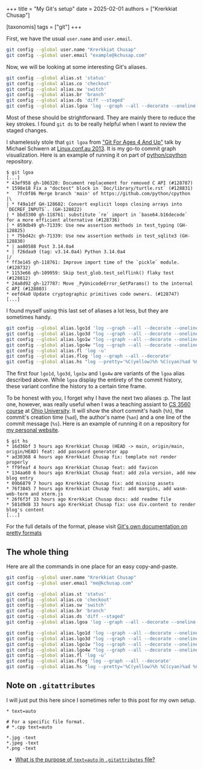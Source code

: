 +++
title = "My Git's setup"
date = 2025-02-01
authors = ["Krerkkiat Chusap"]

[taxonomis]
tags = ["git"]
+++

First, we have the usual `user.name` and `user.email`.

```bash
git config --global user.name "Krerkkiat Chusap"
git config --global user.email "example@kchusap.com"
```

Now, we will be looking at some interesting Git's aliases.

```bash
git config --global alias.st 'status'
git config --global alias.co 'checkout'
git config --global alias.sw 'switch'
git config --global alias.br 'branch'
git config --global alias.ds 'diff --staged'
git config --global alias.lgoa 'log --graph --all --decorate --oneline'
```

Most of these should be strightforward. They are mainly there to reduce the key strokes.
I found `git ds` to be really helpful when I want to review the staged changes.

I shamelessly stole that `git lgoa` from
["Git For Ages 4 And Up"](https://www.youtube.com/watch?v=3m7BgIvC-uQ) talk by Michael Schwern
at [Linux.conf.au 2013](https://www.youtube.com/@linuxconfau2013). It is my go-to commit graph
visualization. Here is an example of running it on part of [python/cpython](https://github.com/python/cpython) repository.

```
$ git lgoa
[...]
* 43ef958 gh-106320: Document replacement for removed C API (#128787)
* 1598e18 Fix a "doctest" block in `Doc/library/turtle.rst` (#128831)
*   7fc0f86 Merge branch 'main' of https://github.com/python/cpython
|\
| * f49a1df GH-128682: Convert explicit loops closing arrays into `DECREF_INPUTS`. (GH-128822)
| * bbd3300 gh-118761: substitute `re` import in `base64.b16decode` for a more efficient alternative (#128736)
| * 859db49 gh-71339: Use new assertion methods in test_typing (GH-128825)
| * 75bd42c gh-71339: Use new assertion methods in test_sqlite3 (GH-128830)
* | aa80588 Post 3.14.0a4
* | f26daa9 (tag: v3.14.0a4) Python 3.14.0a4
|/
* ff3e145 gh-118761: Improve import time of the `pickle` module. (#128732)
* 1153e66 gh-109959: Skip test_glob.test_selflink() flaky test (#128812)
* 24a8d92 gh-127787: Move _PyUnicodeError_GetParams() to the internal C API (#128803)
* eefd4a0 Update cryptographic primitives code owners. (#128747)
[...]
```

I found myself using this last set of aliases a lot less, but they are sometimes handy.

```bash
git config --global alias.lgo1d 'log --graph --all --decorate --oneline --since yesterday'
git config --global alias.lgo3d "log --graph --all --decorate --oneline --since='3 days ago'"
git config --global alias.lgo1w "log --graph --all --decorate --oneline --since='7 days ago'"
git config --global alias.lgo4w "log --graph --all --decorate --oneline --since='4 weeks ago'"
git config --global alias.fl 'log -u'
git config --global alias.flog 'log --graph --all --decorate'
git config --global alias.hs "log --pretty='%C(yellow)%h %C(cyan)%ad %Cblue%an%C(auto)%d %Creset%s' --date=relative --date-order --graph"
```

The first four `lgo1d`, `lgo3d`, `lgo1w` and `lgo4w` are variants of the `lgoa` alias described above.
While `lgoa` display the entirety of the commit history, these variant confine the history to
a certain time frame.

To be honest with you, I forget why I have the next two aliases :p. The last one, however,
was really useful when I was a teaching assiant to [CS 3560 course](https://github.com/OU-CS3560/)
at [Ohio University](https://www.ohio.edu/). It will show the short commit's hash (`%h`), the commit's creation time (`%ad`), the author's name (`%an`) and a one line of the commit message (`%s`). Here is an example
of running it on a repository for [my personal website](https://kchusap.com).

```
$ git hs
* 16d36bf 3 hours ago Krerkkiat Chusap (HEAD -> main, origin/main, origin/HEAD) feat: add password generator app
* ad30368 4 hours ago Krerkkiat Chusap fix: template not render properly
* ff9feaf 4 hours ago Krerkkiat Chusap feat: add favicon
* 134aa60 6 hours ago Krerkkiat Chusap feat: add zola version, add new blog entry
* 09b6879 7 hours ago Krerkkiat Chusap fix: add missing assets
* 76f3845 7 hours ago Krerkkiat Chusap feat: add margins, add wasm-web-term and xterm.js
* 26f6f3f 33 hours ago Krerkkiat Chusap docs: add readme file
* 581d9d8 33 hours ago Krerkkiat Chusap fix: use div.content to render blog's content
[...]
```

For the full details of the format, please visit [Git's own documentation on pretty formats](https://git-scm.com/docs/pretty-formats)

## The whole thing

Here are all the commands in one place for an easy copy-and-paste.

```bash
git config --global user.name "Krerkkiat Chusap"
git config --global user.email "me@kchusap.com"

git config --global alias.st 'status'
git config --global alias.co 'checkout'
git config --global alias.sw 'switch'
git config --global alias.br 'branch'
git config --global alias.ds 'diff --staged'
git config --global alias.lgoa 'log --graph --all --decorate --oneline'

git config --global alias.lgo1d 'log --graph --all --decorate --oneline --since yesterday'
git config --global alias.lgo3d "log --graph --all --decorate --oneline --since='3 days ago'"
git config --global alias.lgo1w "log --graph --all --decorate --oneline --since='7 days ago'"
git config --global alias.lgo4w "log --graph --all --decorate --oneline --since='4 weeks ago'"
git config --global alias.fl 'log -u'
git config --global alias.flog 'log --graph --all --decorate'
git config --global alias.hs "log --pretty='%C(yellow)%h %C(cyan)%ad %Cblue%an%C(auto)%d %Creset%s' --date=relative --date-order --graph"
```

## Note on `.gitattributes`

I will just put this here since I sometimes refer to this post for my own setup.

```
* text=auto

# For a specific file format.
# *.cpp text=auto

*.jpg -text
*.jpeg -text
*.png -text
```

- [What is the purpose of `text=auto` in `.gitattributes` file?](https://stackoverflow.com/a/38017715/10163723)
